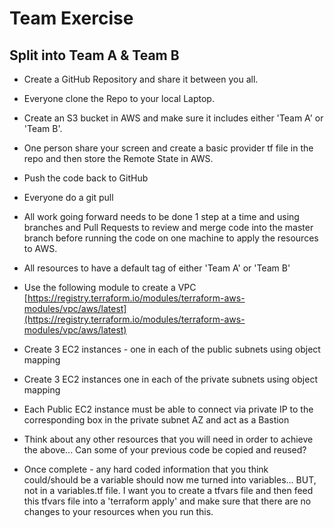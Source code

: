# Team Exercise

## Split into Team A & Team B


* Create a GitHub Repository and share it between you all.

* Everyone clone the Repo to your local Laptop.

* Create an S3 bucket in AWS and make sure it includes either 'Team A' or 'Team B'.

* One person share your screen and create a basic provider tf file in the repo and then store the Remote State in AWS.

* Push the code back to GitHub

* Everyone do a git pull

* All work going forward needs to be done 1 step at a time and using branches and Pull Requests to review and merge code into the master branch before running the code on one machine to apply the resources to AWS.

* All resources to have a default tag of either 'Team A' or 'Team B'

* Use the following module to create a VPC [https://registry.terraform.io/modules/terraform-aws-modules/vpc/aws/latest](https://registry.terraform.io/modules/terraform-aws-modules/vpc/aws/latest)

* Create 3 EC2 instances - one in each of the public subnets using object mapping

* Create 3 EC2 instances one in each of the private subnets using object mapping

* Each Public EC2 instance must be able to connect via private IP to the corresponding box in the private subnet AZ and act as a Bastion

* Think about any other resources that you will need in order to achieve the above... Can some of your previous code be copied and reused?

* Once complete - any hard coded information that you think could/should be a variable should now me turned into variables... BUT, not in a variables.tf file. I want you to create a tfvars file and then feed this tfvars file into a 'terraform apply' and make sure that there are no changes to your resources when you run this.
